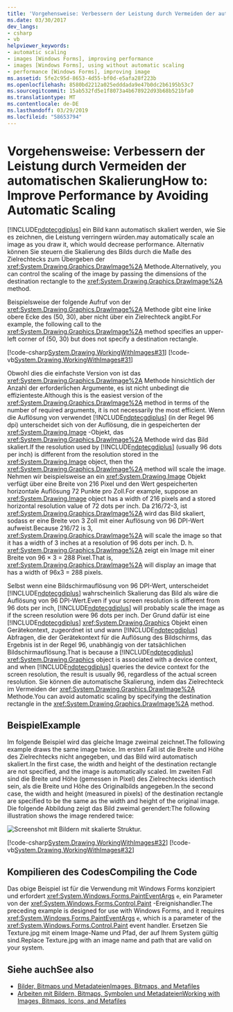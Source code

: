 ```yaml
---
title: 'Vorgehensweise: Verbessern der Leistung durch Vermeiden der automatischen Skalierung'
ms.date: 03/30/2017
dev_langs:
- csharp
- vb
helpviewer_keywords:
- automatic scaling
- images [Windows Forms], improving performance
- images [Windows Forms], using without automatic scaling
- performance [Windows Forms], improving image
ms.assetid: 5fe2c95d-8653-4d55-bf0d-e5afa28f223b
ms.openlocfilehash: 8580bd2212a025edddada9e47b0dc2b6195b53c7
ms.sourcegitcommit: 15ab532fd5e1f8073a4b678922d93b68b521bfa0
ms.translationtype: MT
ms.contentlocale: de-DE
ms.lasthandoff: 03/29/2019
ms.locfileid: "58653794"
---
```

# <a name="how-to-improve-performance-by-avoiding-automatic-scaling"></a><span data-ttu-id="56d76-102">Vorgehensweise: Verbessern der Leistung durch Vermeiden der automatischen Skalierung</span><span class="sxs-lookup"><span data-stu-id="56d76-102">How to: Improve Performance by Avoiding Automatic Scaling</span></span>
[!INCLUDE[ndptecgdiplus](../../../../includes/ndptecgdiplus-md.md)] <span data-ttu-id="56d76-103">ein Bild kann automatisch skaliert werden, wie Sie es zeichnen, die Leistung verringern würden.</span><span class="sxs-lookup"><span data-stu-id="56d76-103">may automatically scale an image as you draw it, which would decrease performance.</span></span> <span data-ttu-id="56d76-104">Alternativ können Sie steuern die Skalierung des Bilds durch die Maße des Zielrechtecks zum Übergeben der <xref:System.Drawing.Graphics.DrawImage%2A> Methode.</span><span class="sxs-lookup"><span data-stu-id="56d76-104">Alternatively, you can control the scaling of the image by passing the dimensions of the destination rectangle to the <xref:System.Drawing.Graphics.DrawImage%2A> method.</span></span>  
  
 <span data-ttu-id="56d76-105">Beispielsweise der folgende Aufruf von der <xref:System.Drawing.Graphics.DrawImage%2A> Methode gibt eine linke obere Ecke des (50, 30), aber nicht über ein Zielrechteck angibt.</span><span class="sxs-lookup"><span data-stu-id="56d76-105">For example, the following call to the <xref:System.Drawing.Graphics.DrawImage%2A> method specifies an upper-left corner of (50, 30) but does not specify a destination rectangle.</span></span>  
  
 [!code-csharp[System.Drawing.WorkingWithImages#31](~/samples/snippets/csharp/VS_Snippets_Winforms/System.Drawing.WorkingWithImages/CS/Class1.cs#31)]
 [!code-vb[System.Drawing.WorkingWithImages#31](~/samples/snippets/visualbasic/VS_Snippets_Winforms/System.Drawing.WorkingWithImages/VB/Class1.vb#31)]  
  
 <span data-ttu-id="56d76-106">Obwohl dies die einfachste Version von ist das <xref:System.Drawing.Graphics.DrawImage%2A> Methode hinsichtlich der Anzahl der erforderlichen Argumente, es ist nicht unbedingt die effizienteste.</span><span class="sxs-lookup"><span data-stu-id="56d76-106">Although this is the easiest version of the <xref:System.Drawing.Graphics.DrawImage%2A> method in terms of the number of required arguments, it is not necessarily the most efficient.</span></span> <span data-ttu-id="56d76-107">Wenn die Auflösung von verwendet [!INCLUDE[ndptecgdiplus](../../../../includes/ndptecgdiplus-md.md)] (in der Regel 96 dpi) unterscheidet sich von der Auflösung, die in gespeicherten der <xref:System.Drawing.Image> -Objekt, das <xref:System.Drawing.Graphics.DrawImage%2A> Methode wird das Bild skaliert.</span><span class="sxs-lookup"><span data-stu-id="56d76-107">If the resolution used by [!INCLUDE[ndptecgdiplus](../../../../includes/ndptecgdiplus-md.md)] (usually 96 dots per inch) is different from the resolution stored in the <xref:System.Drawing.Image> object, then the <xref:System.Drawing.Graphics.DrawImage%2A> method will scale the image.</span></span> <span data-ttu-id="56d76-108">Nehmen wir beispielsweise an ein <xref:System.Drawing.Image> Objekt verfügt über eine Breite von 216 Pixel und den Wert gespeicherten horizontale Auflösung 72 Punkte pro Zoll.</span><span class="sxs-lookup"><span data-stu-id="56d76-108">For example, suppose an <xref:System.Drawing.Image> object has a width of 216 pixels and a stored horizontal resolution value of 72 dots per inch.</span></span> <span data-ttu-id="56d76-109">Da 216/72-3, ist <xref:System.Drawing.Graphics.DrawImage%2A> wird das Bild skaliert, sodass er eine Breite von 3 Zoll mit einer Auflösung von 96 DPI-Wert aufweist.</span><span class="sxs-lookup"><span data-stu-id="56d76-109">Because 216/72 is 3, <xref:System.Drawing.Graphics.DrawImage%2A> will scale the image so that it has a width of 3 inches at a resolution of 96 dots per inch.</span></span> <span data-ttu-id="56d76-110">D. h. <xref:System.Drawing.Graphics.DrawImage%2A> zeigt ein Image mit einer Breite von 96 × 3 = 288 Pixel.</span><span class="sxs-lookup"><span data-stu-id="56d76-110">That is, <xref:System.Drawing.Graphics.DrawImage%2A> will display an image that has a width of 96x3 = 288 pixels.</span></span>  
  
 <span data-ttu-id="56d76-111">Selbst wenn eine Bildschirmauflösung von 96 DPI-Wert, unterscheidet [!INCLUDE[ndptecgdiplus](../../../../includes/ndptecgdiplus-md.md)] wahrscheinlich Skalierung das Bild als wäre die Auflösung von 96 DPI-Wert.</span><span class="sxs-lookup"><span data-stu-id="56d76-111">Even if your screen resolution is different from 96 dots per inch, [!INCLUDE[ndptecgdiplus](../../../../includes/ndptecgdiplus-md.md)] will probably scale the image as if the screen resolution were 96 dots per inch.</span></span> <span data-ttu-id="56d76-112">Der Grund dafür ist eine [!INCLUDE[ndptecgdiplus](../../../../includes/ndptecgdiplus-md.md)] <xref:System.Drawing.Graphics> Objekt einen Gerätekontext, zugeordnet ist und wann [!INCLUDE[ndptecgdiplus](../../../../includes/ndptecgdiplus-md.md)] Abfragen, die der Gerätekontext für die Auflösung des Bildschirms, das Ergebnis ist in der Regel 96, unabhängig von der tatsächlichen Bildschirmauflösung.</span><span class="sxs-lookup"><span data-stu-id="56d76-112">That is because a [!INCLUDE[ndptecgdiplus](../../../../includes/ndptecgdiplus-md.md)] <xref:System.Drawing.Graphics> object is associated with a device context, and when [!INCLUDE[ndptecgdiplus](../../../../includes/ndptecgdiplus-md.md)] queries the device context for the screen resolution, the result is usually 96, regardless of the actual screen resolution.</span></span> <span data-ttu-id="56d76-113">Sie können die automatische Skalierung, indem das Zielrechteck im Vermeiden der <xref:System.Drawing.Graphics.DrawImage%2A> Methode.</span><span class="sxs-lookup"><span data-stu-id="56d76-113">You can avoid automatic scaling by specifying the destination rectangle in the <xref:System.Drawing.Graphics.DrawImage%2A> method.</span></span>  
  
## <a name="example"></a><span data-ttu-id="56d76-114">Beispiel</span><span class="sxs-lookup"><span data-stu-id="56d76-114">Example</span></span>  
 <span data-ttu-id="56d76-115">Im folgende Beispiel wird das gleiche Image zweimal zeichnet.</span><span class="sxs-lookup"><span data-stu-id="56d76-115">The following example draws the same image twice.</span></span> <span data-ttu-id="56d76-116">Im ersten Fall ist die Breite und Höhe des Zielrechtecks nicht angegeben, und das Bild wird automatisch skaliert.</span><span class="sxs-lookup"><span data-stu-id="56d76-116">In the first case, the width and height of the destination rectangle are not specified, and the image is automatically scaled.</span></span> <span data-ttu-id="56d76-117">Im zweiten Fall sind die Breite und Höhe (gemessen in Pixel) des Zielrechtecks identisch sein, als die Breite und Höhe des Originalbilds angegeben.</span><span class="sxs-lookup"><span data-stu-id="56d76-117">In the second case, the width and height (measured in pixels) of the destination rectangle are specified to be the same as the width and height of the original image.</span></span> <span data-ttu-id="56d76-118">Die folgende Abbildung zeigt das Bild zweimal gerendert:</span><span class="sxs-lookup"><span data-stu-id="56d76-118">The following illustration shows the image rendered twice:</span></span>  
  
 ![Screenshot mit Bildern mit skalierte Struktur.](./media/how-to-improve-performance-by-avoiding-automatic-scaling/two-scaled-texture-images.png)  
  
 [!code-csharp[System.Drawing.WorkingWithImages#32](~/samples/snippets/csharp/VS_Snippets_Winforms/System.Drawing.WorkingWithImages/CS/Class1.cs#32)]
 [!code-vb[System.Drawing.WorkingWithImages#32](~/samples/snippets/visualbasic/VS_Snippets_Winforms/System.Drawing.WorkingWithImages/VB/Class1.vb#32)]  
  
## <a name="compiling-the-code"></a><span data-ttu-id="56d76-120">Kompilieren des Codes</span><span class="sxs-lookup"><span data-stu-id="56d76-120">Compiling the Code</span></span>  
 <span data-ttu-id="56d76-121">Das obige Beispiel ist für die Verwendung mit Windows Forms konzipiert und erfordert <xref:System.Windows.Forms.PaintEventArgs> `e`, ein Parameter von der <xref:System.Windows.Forms.Control.Paint> -Ereignishandler.</span><span class="sxs-lookup"><span data-stu-id="56d76-121">The preceding example is designed for use with Windows Forms, and it requires <xref:System.Windows.Forms.PaintEventArgs> `e`, which is a parameter of the <xref:System.Windows.Forms.Control.Paint> event handler.</span></span> <span data-ttu-id="56d76-122">Ersetzen Sie Texture.jpg mit einem Image-Name und Pfad, der auf Ihrem System gültig sind.</span><span class="sxs-lookup"><span data-stu-id="56d76-122">Replace Texture.jpg with an image name and path that are valid on your system.</span></span>  
  
## <a name="see-also"></a><span data-ttu-id="56d76-123">Siehe auch</span><span class="sxs-lookup"><span data-stu-id="56d76-123">See also</span></span>
- [<span data-ttu-id="56d76-124">Bilder, Bitmaps und Metadateien</span><span class="sxs-lookup"><span data-stu-id="56d76-124">Images, Bitmaps, and Metafiles</span></span>](images-bitmaps-and-metafiles.md)
- [<span data-ttu-id="56d76-125">Arbeiten mit Bildern, Bitmaps, Symbolen und Metadateien</span><span class="sxs-lookup"><span data-stu-id="56d76-125">Working with Images, Bitmaps, Icons, and Metafiles</span></span>](working-with-images-bitmaps-icons-and-metafiles.md)
